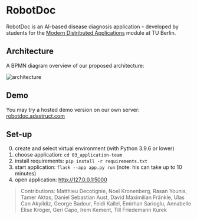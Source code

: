 # RobotDoc 

RobotDoc is an AI-based disease diagnosis application – developed by students for the [Modern Distributed Applications](https://moseskonto.tu-berlin.de/moses/modultransfersystem/bolognamodule/beschreibung/anzeigen.html?number=40908&version=2&sprache=1) module at TU Berlin. 

## Architecture

A BPMN diagram overview of our proposed architecture:

![architecture](https://github.com/Programmierpraktikum-MVA/RobotDoc/assets/79874249/1fbda45e-1306-4357-89f4-8283c0843c66)

## Demo

You may try a hosted demo version on our own server: [robotdoc.adastruct.com](robotdoc.adastruct.com)

## Set-up

0. create and select virtual environment (with Python 3.9.6 or lower)
1. choose application: ```cd 03_application-team```
2. install requirements: ```pip install -r requirements.txt```
3. start application: ```flask --app app.py run``` (note: his can take up to 10 minutes)
4. open application: http://127.0.0.1:5000

[^1]: https://isis.tu-berlin.de/course/view.php?id=33313#section-

> Contributions: Matthieu Decotignie, Noel Kronenberg, Rasan Younis, Tamer Aktas, Daniel Sebastian Aust, David Maximilian Fränkle, Ulas Can Akyildiz, George Badour, Feidi Kallel, Emirhan Sarioglu, Annabelle Elise Kröger, Geri Capo, Irem Kement, Till Friedemann Kurek
